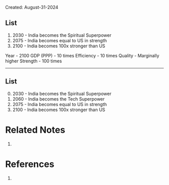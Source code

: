 Created: August-31-2024

## List

1. 2030 - India becomes the Spiritual Superpower
2. 2075 - India becomes equal to US in strength
3. 2100 - India becomes 100x stronger than US

Year - 2100
GDP (PPP) - 10 times
Efficiency - 10 times
Quality - Marginally higher
Strength - 100 times

___
## List

0. 2030 - India becomes the Spiritual Superpower
1. 2060 - India becomes the Tech Superpower
2. 2075 - India becomes equal to US in strength
3. 2100 - India becomes 100x stronger than US

# Related Notes

1. 
# References

1. 